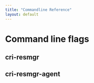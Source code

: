 ```yaml
---
title: "Commandline Reference"
layout: default
---
```


# Command line flags

## cri-resmgr

## cri-resmgr-agent
